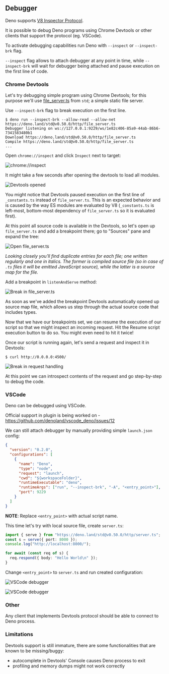 ## Debugger

Deno supports [V8 Inspector Protocol](https://v8.dev/docs/inspector).

It is possible to debug Deno programs using Chrome Devtools or other clients
that support the protocol (eg. VSCode).

To activate debugging capabilities run Deno with `--inspect` or `--inspect-brk`
flag.

`--inspect` flag allows to attach debugger at any point in time, while
`--inspect-brk` will wait for debugger being attached and pause execution on the
first line of code.

### Chrome Devtools

Let's try debugging simple program using Chrome Devtools; for this purpose we'll
use [file_server.ts](https://deno.land/std@v0.50.0/http/file_server.ts) from
`std`; a simple static file server.

Use `--inspect-brk` flag to break execution on the first line.

```shell
$ deno run --inspect-brk --allow-read --allow-net https://deno.land/std@v0.50.0/http/file_server.ts
Debugger listening on ws://127.0.0.1:9229/ws/1e82c406-85a9-44ab-86b6-7341583480b1
Download https://deno.land/std@v0.50.0/http/file_server.ts
Compile https://deno.land/std@v0.50.0/http/file_server.ts
...
```

Open `chrome://inspect` and click `Inspect` next to target:

![chrome://inspect](https://raw.githubusercontent.com/denoland/deno/master/docs/images/debugger1.jpg)

It might take a few seconds after opening the devtools to load all modules.

![Devtools opened](https://raw.githubusercontent.com/denoland/deno/master/docs/images/debugger2.jpg)

You might notice that Devtools paused execution on the first line of
`_constants.ts` instead of `file_server.ts`. This is an expected behavior and is
caused by the way ES modules are evaluated by V8 (`_constants.ts` is left-most,
bottom-most dependency of `file_server.ts` so it is evaluated first).

At this point all source code is available in the Devtools, so let's open up
`file_server.ts` and add a breakpoint there; go to "Sources" pane and expand the
tree:

![Open file_server.ts](https://raw.githubusercontent.com/denoland/deno/master/docs/images/debugger3.jpg)

_Looking closely you'll find duplicate entries for each file; one written
regularly and one in italics. The former is compiled source file (so in case of
`.ts` files it will be emitted JavaScript source), while the latter is a source
map for the file._

Add a breakpoint in `listenAndServe` method:

![Break in file_server.ts](https://raw.githubusercontent.com/denoland/deno/master/docs/images/debugger4.jpg)

As soon as we've added the breakpoint Devtools automatically opened up source
map file, which allows us step through the actual source code that includes
types.

Now that we have our breakpoints set, we can resume the execution of our script
so that we might inspect an incoming request. Hit the Resume script execution
button to do so. You might even need to hit it twice!

Once our script is running again, let's send a request and inspect it in
Devtools:

```
$ curl http://0.0.0.0:4500/
```

![Break in request handling](https://raw.githubusercontent.com/denoland/deno/master/docs/images/debugger5.jpg)

At this point we can introspect contents of the request and go step-by-step to
debug the code.

### VSCode

Deno can be debugged using VSCode.

Official support in plugin is being worked on -
https://github.com/denoland/vscode_deno/issues/12

We can still attach debugger by manually providing simple `launch.json` config:

```json
{
  "version": "0.2.0",
  "configurations": [
    {
      "name": "Deno",
      "type": "node",
      "request": "launch",
      "cwd": "${workspaceFolder}",
      "runtimeExecutable": "deno",
      "runtimeArgs": ["run", "--inspect-brk", "-A", "<entry_point>"],
      "port": 9229
    }
  ]
}
```

**NOTE**: Replace `<entry_point>` with actual script name.

This time let's try with local source file, create `server.ts`:

```ts
import { serve } from "https://deno.land/std@v0.50.0/http/server.ts";
const s = serve({ port: 8000 });
console.log("http://localhost:8000/");

for await (const req of s) {
  req.respond({ body: "Hello World\n" });
}
```

Change `<entry_point>` to `server.ts` and run created configuration:

![VSCode debugger](https://raw.githubusercontent.com/denoland/deno/master/docs/images/debugger6.jpg)

![VSCode debugger](https://raw.githubusercontent.com/denoland/deno/master/docs/images/debugger7.jpg)

### Other

Any client that implements Devtools protocol should be able to connect to Deno
process.

### Limitations

Devtools support is still immature, there are some functionalities that are
known to be missing/buggy:

- autocomplete in Devtools' Console causes Deno process to exit
- profiling and memory dumps might not work correctly
